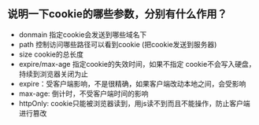 
## 说明一下cookie的哪些参数，分别有什么作用？ 
 -  donmain 指定cookie会发送到哪些域名下
 -  path  控制访问哪些路径可以看到cookie (把cookie发送到服务器)
 -  size  cookie的总长度
 -  expire/max-age 指定cookie的失效时间，如果不指定 cookie不会写入硬盘，持续到浏览器关闭为止
 -  expire：受客户端影响，不是很精确，如果客户端改动本地之间，会受影响
 -  max-age: 倒计时，不受客户端时间的影响
 -  httpOnly: cookie只能被浏览器读到，用js读不到而且不能操作，防止客户端进行篡改
 
 